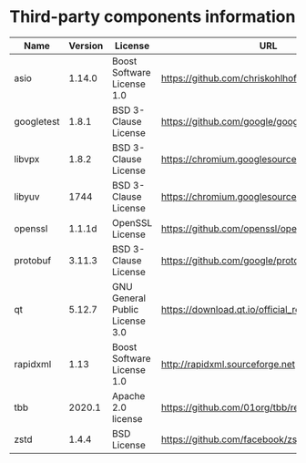 Third-party components information
==================================

| Name       | Version | License                        | URL                                              |
|------------|---------|--------------------------------|--------------------------------------------------|
| asio       | 1.14.0  | Boost Software License 1.0     | https://github.com/chriskohlhoff/asio/releases   |
| googletest | 1.8.1   | BSD 3-Clause License           | https://github.com/google/googletest/releases    |
| libvpx     | 1.8.2   | BSD 3-Clause License           | https://chromium.googlesource.com/webm/libvpx    |
| libyuv     | 1744    | BSD 3-Clause License           | https://chromium.googlesource.com/libyuv/libyuv  |
| openssl    | 1.1.1d  | OpenSSL License                | https://github.com/openssl/openssl/releases      |
| protobuf   | 3.11.3  | BSD 3-Clause License           | https://github.com/google/protobuf/releases      |
| qt         | 5.12.7  | GNU General Public License 3.0 | https://download.qt.io/official_releases/qt/5.12 |
| rapidxml   | 1.13    | Boost Software License 1.0     | http://rapidxml.sourceforge.net                  |
| tbb        | 2020.1  | Apache 2.0 license             | https://github.com/01org/tbb/releases            |
| zstd       | 1.4.4   | BSD License                    | https://github.com/facebook/zstd/releases        |
